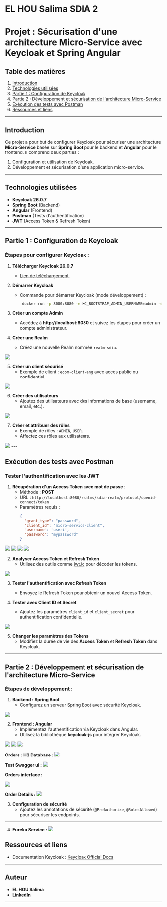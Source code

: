 # EL HOU Salima SDIA 2

# Projet : Sécurisation d'une architecture Micro-Service avec Keycloak et Spring Angular

## Table des matières
1. [Introduction](#introduction)
2. [Technologies utilisées](#technologies-utilisées)
3. [Partie 1 : Configuration de Keycloak](#partie-1--configuration-de-keycloak)
4. [Partie 2 : Développement et sécurisation de l'architecture Micro-Service](#partie-2--développement-et-sécurisation-de-larchitecture-micro-service)
5. [Exécution des tests avec Postman](#exécution-des-tests-avec-postman)
6. [Ressources et liens](#ressources-et-liens)

---

## Introduction

Ce projet a pour but de configurer Keycloak pour sécuriser une architecture **Micro-Service** basée sur **Spring Boot** pour le backend et **Angular** pour le frontend. Il comprend deux parties :
1. Configuration et utilisation de Keycloak.
2. Développement et sécurisation d'une application micro-service.

---

## Technologies utilisées

- **Keycloak 26.0.7**
- **Spring Boot** (Backend)
- **Angular** (Frontend)
- **Postman** (Tests d'authentification)
- **JWT** (Access Token & Refresh Token)

---

## Partie 1 : Configuration de Keycloak

### Étapes pour configurer Keycloak :
1. **Télécharger Keycloak 26.0.7**
    - [Lien de téléchargement](https://www.keycloak.org/downloads).

2. **Démarrer Keycloak**
    - Commande pour démarrer Keycloak (mode développement) :
      ```bash
       docker run -p 8080:8080 -e KC_BOOTSTRAP_ADMIN_USERNAME=admin -e KC_BOOTSTRAP_ADMIN_PASSWORD=admin quay.io/keycloak/keycloak:26.0.7 start-dev
      ```

3. **Créer un compte Admin**
    - Accédez à **http://localhost:8080** et suivez les étapes pour créer un compte administrateur.

4. **Créer une Realm**
    - Créez une nouvelle Realm nommée `realm-sdia`.
<img src="captures/realm.png">

5. **Créer un client sécurisé**
    - Exemple de client : `ecom-client-ang` avec accès public ou confidentiel.
<img src="captures/client.png">
   
6. **Créer des utilisateurs**
    - Ajoutez des utilisateurs avec des informations de base (username, email, etc.).
<img src="captures/users.png">

7. **Créer et attribuer des rôles**
    - Exemple de rôles : `ADMIN`, `USER`.
    - Affectez ces rôles aux utilisateurs.
<img src="captures/roles.png">
---

## Exécution des tests avec Postman

### Tester l'authentification avec les JWT
1. **Récupération d'un Access Token avec mot de passe** :
    - Méthode : **POST**
    - URL : `http://localhost:8080/realms/sdia-realm/protocol/openid-connect/token`
    - Paramètres requis :
      ```json
      {
        "grant_type": "password",
        "client_id": "micro-service-client",
        "username": "user1",
        "password": "mypassword"
      }
      ```

<img src="captures/test postman 4.png">
<img src="captures/test postman 3.png">
<img src="captures/test postman 1.png">
<img src="captures/test postman 2.png">

2. **Analyser Access Token et Refresh Token**
    - Utilisez des outils comme [jwt.io](https://jwt.io/) pour décoder les tokens.
   
<img src="captures/test JWT.png">

3. **Tester l'authentification avec Refresh Token**
    - Envoyez le Refresh Token pour obtenir un nouvel Access Token.

4. **Tester avec Client ID et Secret**
    - Ajoutez les paramètres `client_id` et `client_secret` pour authentification confidentielle.
<img src="captures/test client id.png">

5. **Changer les paramètres des Tokens**
    - Modifiez la durée de vie des **Access Token** et **Refresh Token** dans Keycloak.

---

## Partie 2 : Développement et sécurisation de l'architecture Micro-Service

### Étapes de développement :
1. **Backend : Spring Boot**
    - Configurez un serveur Spring Boot avec sécurité Keycloak.
<img src="captures/sec back.png">   

2. **Frontend : Angular**
    - Implémentez l'authentification via Keycloak dans Angular.
    - Utilisez la bibliothèque **keycloak-js** pour intégrer Keycloak.

<img src="captures/interface.png">
<img src="captures/interface code QR.png">


<img src="captures/img.png">

**Orders :**
**H2 Database :**
<img src="captures/1V2.png">

**Test Swagger ui :**
<img src="captures/3V2.png">

**Orders interface :**

<img src="captures/ordersinterface.png">

**Order Details :**
<img src="captures/DetailsOrder.png">

3. **Configuration de sécurité**
    - Ajoutez les annotations de sécurité (`@PreAuthorize`, `@RolesAllowed`) pour sécuriser les endpoints.

---
4. **Eureka Service :**
   <img src="captures/eureka.png">

## Ressources et liens

- Documentation Keycloak : [Keycloak Official Docs](https://www.keycloak.org/documentation)

---

## Auteur

- **EL HOU Salima**
- **[LinkedIn](https://www.linkedin.com/in/salima-el-hou-883294235/)**

---

